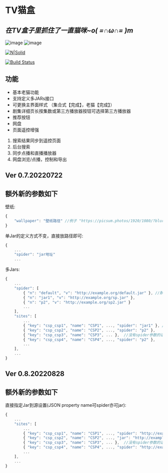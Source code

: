 # TV猫盒
## _在TV盒子里抓住了一直猫咪~o( =∩ω∩= )m_
![image](https://user-images.githubusercontent.com/122140907/211795012-87ca97a0-bbae-42de-ad8b-781a4249a757.png)
![image](https://user-images.githubusercontent.com/122140907/211795041-15210031-c2f5-4ae8-b9a0-2ceaa3c6d87f.png)

[![N|Solid](https://raw.githubusercontent.com/kensonmiao/CatVodTVOSC/main/app/src/main/res/drawable/app_banner.png)](https://nodesource.com/products/nsolid)

[![Build Status](https://travis-ci.org/joemccann/dillinger.svg?branch=master)](https://travis-ci.org/joemccann/dillinger)

## 功能

- 基本老猫功能
- 支持定义多JARs接口
- 可更换主界面样式 （集合式【完成】，老猫【完成】）
- 剧集详细页长按集数或第三方播放器按钮可选择第三方播放器
- 推荐按钮
- 网盘
- 页面遥控增强
 1. 搜索结果同步到遥控页面
 2. 后台搜索
 3. 同步点播和直播播放器
 4. 网盘浏览/点播，控制和导出

## Ver 0.7.20220722
## 额外新的参数如下

壁纸:
```javascript
{
    "wallpaper": "壁纸路径" //例子 "https://picsum.photos/1920/1080/?blur=10"
}
```

单Jar的定义方式不变，直接放路径即可:
```javascript
{
    ...
    "spider": "jar地址"
    ...
```

多Jars:
```javascript
{
    ...
    "spider": [
        { "n": "default", "v": "http://example.org/default.jar" }, //默认jar
        { "n": "jar1", "v": "http://example.org/sp.jar" },
        { "n": "p2", "v": "http://example.org/sp2.jar" }
        ...
    ],
    "sites": [
        ...
        { "key": "csp_csp1", "name": "CSP1", ..., "spider": "jar1" }, //对应spider里的n值
        { "key": "csp_csp2", "name": "CSP2", ..., "spider": "p2" },
        { "key": "csp_csp3", "name": "CSP3", ... },  //没有spider参数的话，使用默认jar
        { "key": "csp_csp4", "name": "CSP4", ..., "spider": "p2" },
        ...
    ],
    ...
}
```

## Ver 0.8.20220828
## 额外新的参数如下

直接指定Jar到源设置(JSON property name可spider亦可jar):
```javascript
{
    ...
    "sites": [
        ...
        { "key": "csp_csp1", "name": "CSP1", ..., "spider": "http://example.org/sp.jar" }, //jar包1号，当csp_csp1被调用时，sp.jar的类会被调用
        { "key": "csp_csp2", "name": "CSP2", ..., "jar": "http://example.org/sp2.jar" }, //jar包2号，当csp_csp2被调用时，sp2.jar的类会被调用
        { "key": "csp_csp3", "name": "CSP3", ... },  //没有spider参数的话，使用默认jar
        { "key": "csp_csp4", "name": "CSP4", ..., "spider": "http://example.org/sp2.jar" }, //jar包2号会被重用
        ...
    ],
    ...
}
```

